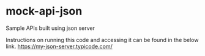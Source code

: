 # mock-api-json
Sample APIs built using json server

Instructions on running this code and accessing it can be found in the below link.
https://my-json-server.typicode.com/

